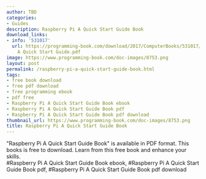 ```yaml
---
author: TBD
categories:
- Guides
description: Raspberry Pi A Quick Start Guide Book
download_links:
- info: '531017'
  url: https://programming-book.com/download/2017/ComputerBooks/531017/Raspberry Pi
    A Quick Start Guide.pdf
image: https://www.programming-book.com/doc-images/8753.png
layout: post
permalink: /raspberry-pi-a-quick-start-guide-book.html
tags:
- free book download
- free pdf download
- free programming ebook
- pdf free
- Raspberry Pi A Quick Start Guide Book ebook
- Raspberry Pi A Quick Start Guide Book pdf
- Raspberry Pi A Quick Start Guide Book pdf download
thumbnail_url: https://www.programming-book.com/doc-images/8753.png
title: Raspberry Pi A Quick Start Guide Book
---
```


 
<div class="item-desc text-justify">
  "Raspberry Pi A Quick Start Guide Book" is available in PDF format. This books is free to download. Learn from this free book and enhance your skills.
  <br>
  #Raspberry Pi A Quick Start Guide Book ebook, #Raspberry Pi A Quick Start Guide Book pdf, #Raspberry Pi A Quick Start Guide Book pdf download
</div>